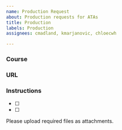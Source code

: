```yaml
---
name: Production Request
about: Production requests for ATAs
title: Production
labels: Production
assignees: cmadland, kmarjanovic, chloecwh

---
```


### Course

### URL

### Instructions
- [ ]
- [ ]

Please upload required files as attachments.
